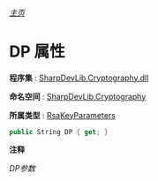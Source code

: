 ###### [主页](./Index.md "主页")

# DP 属性

**程序集** : [SharpDevLib.Cryptography.dll](./SharpDevLib.Cryptography.assembly.md "SharpDevLib.Cryptography.dll")

**命名空间** : [SharpDevLib.Cryptography](./SharpDevLib.Cryptography.namespace.md "SharpDevLib.Cryptography")

**所属类型** : [RsaKeyParameters](./SharpDevLib.Cryptography.RsaKeyParameters.md "RsaKeyParameters")

``` csharp
public String DP { get; }
```

**注释**

*DP参数*



